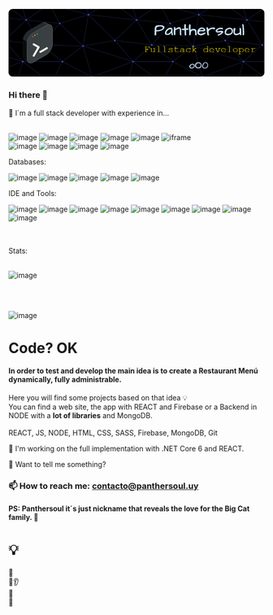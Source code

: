 ![Header](./img/github-header-image.png)
<!--
**Panthersoul/Panthersoul** is a ✨ _special_ ✨ repository because its `README.md` (this file) appears on your GitHub profile.

Here are some ideas to get you started:

- 🔭 I’m currently working on a few personal projects.
- 🌱 Always learning 
- 👯 I’m looking to collaborate on ...
- 🤔 I’m looking for help with ...
- 💬 Ask me about what you need.
- 📫 How to reach me: ...
- 😄 Pronouns: ...
- ⚡ Fun fact: ...
-->

### Hi there 👋
🔭 I´m a full stack developer with experience in...   <br /><br />

![image](https://img.shields.io/badge/.NET-512BD4?style=for-the-badge&logo=dotnet&logoColor=white) 
![image](https://img.shields.io/badge/JavaScript-323330?style=for-the-badge&logo=javascript&logoColor=F7DF1E) 
![image](https://img.shields.io/badge/React-20232A?style=for-the-badge&logo=react&logoColor=61DAFB) 
![image](https://img.shields.io/badge/Node.js-339933?style=for-the-badge&logo=nodedotjs&logoColor=white)
![image](https://img.shields.io/badge/Express.js-000000?style=for-the-badge&logo=express&logoColor=white) 
![iframe](https://img.shields.io/badge/Amazon_AWS-FF9900?style=for-the-badge&logo=amazonaws&logoColor=white) <br />
![image](https://img.shields.io/badge/C%23-239120?style=for-the-badge&logo=c-sharp&logoColor=white)
![image](https://img.shields.io/badge/HTML5-E34F26?style=for-the-badge&logo=html5&logoColor=white)
![image](https://img.shields.io/badge/CSS3-1572B6?style=for-the-badge&logo=css3&logoColor=white)
![image](https://img.shields.io/badge/GitHub-100000?style=for-the-badge&logo=github&logoColor=white)


Databases: <br />

![image](https://img.shields.io/badge/MySQL-005C84?style=for-the-badge&logo=mysql&logoColor=white) 
![image](https://img.shields.io/badge/MongoDB-4EA94B?style=for-the-badge&logo=mongodb&logoColor=white) 
![image](https://img.shields.io/badge/PostgreSQL-316192?style=for-the-badge&logo=postgresql&logoColor=white) 
![image](https://img.shields.io/badge/Microsoft%20SQL%20Server-CC2927?style=for-the-badge&logo=microsoft%20sql%20server&logoColor=white) 
![image](https://img.shields.io/badge/MySQL-005C84?style=for-the-badge&logo=mysql&logoColor=white) 

IDE and Tools: <br />

![image](https://img.shields.io/badge/Visual_Studio-5C2D91?style=for-the-badge&logo=visual%20studio&logoColor=white)
![image](https://img.shields.io/badge/Visual_Studio_Code-0078D4?style=for-the-badge&logo=visual%20studio%20code&logoColor=white)
![image](https://img.shields.io/badge/Notepad++-90E59A.svg?style=for-the-badge&logo=notepad%2B%2B&logoColor=black)
![image](https://img.shields.io/badge/Postman-FF6C37?style=for-the-badge&logo=Postman&logoColor=white)
![image](https://img.shields.io/badge/Docker-2CA5E0?style=for-the-badge&logo=docker&logoColor=white)
![image](https://img.shields.io/badge/Twilio-F22F46?style=for-the-badge&logo=Twilio&logoColor=white)
![image](https://img.shields.io/badge/firebase-ffca28?style=for-the-badge&logo=firebase&logoColor=black)
![image](https://img.shields.io/badge/GitHub%20Pages-222222?style=for-the-badge&logo=GitHub%20Pages&logoColor=white)
![image](https://img.shields.io/badge/GraphQl-E10098?style=for-the-badge&logo=graphql&logoColor=white)

<br />
<br />
Stats: <br />
<br />

![image](https://github-profile-summary-cards.vercel.app/api/cards/profile-details?username=Panthersoul&theme=dark)

<br />
<br />

![image](https://github-profile-trophy.vercel.app/?username=Panthersoul&theme=dark)


 # Code? OK
 #### In order to test and develop the main idea is to create a Restaurant Menú dynamically, fully administrable. <br />

Here you will find some projects based on that idea 💡  <br />
You can find a web site, the app with REACT and Firebase or a Backend in NODE with a **__lot of libraries__** and MongoDB.<br />
<br />
REACT, JS, NODE, HTML, CSS, SASS, Firebase, MongoDB, Git <br />

🌱 I'm working on the full implementation with .NET Core 6 and REACT.
 
💬 Want to tell me something?

### 📫 How to reach me: contacto@panthersoul.uy

#### PS: Panthersoul it´s just nickname that reveals the love for the Big Cat family. 🐆

  # 💡 
🎩<br />
👀👂<br />
👃<br />
👅<br />
<br />
<br />





